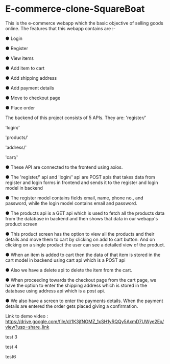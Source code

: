 # E-commerce-clone-SquareBoat
This is the e-commerce webapp which the basic objective of selling goods online. The features that this webapp contains are :- 

●	Login 

●	Register 

●	View items 

●	Add item to cart

●	Add shipping address

●	Add payment details

●	Move to checkout page

●	Place order

The backend of this project consists of 5 APIs. They are:
'register/'

'login/'

'products/'

'address/'

'cart/'


●	These API are connected to the frontend using axios.

●	The 'register/' api and 'login/' api are POST apis that takes data from register and login forms in frontend and sends it to the register and login model in backend

●	The register model contains fields email, name, phone no., and password, while the login model contains email and password.

●	The products api is a GET api which is used to fetch all the products data from the database in backend and then shows that data in our webapp's product screen

●	This product screen has the option to view all the products and their details and move them to cart by clicking  on add to cart button. And on clicking on a single product the user can see a detailed view of the product.

●	When an item is added to cart then the data of that item is stored in the cart model in backend using cart api which is a POST api

●	Also we have a delete api to delete the item from the cart.

●	When proceeding towards the checkout page from the cart page, we have the option to enter the shipping address which is stored in the database using address api which is a post api.

●	We also have a screen to enter the payments details. When the payment details are entered the order gets placed giving a confirmation.


Link to demo video : https://drive.google.com/file/d/1K3jfNOMZ_1xSH1yRQQy5AxmD7UWye2Ex/view?usp=share_link


test 3


test 4

test6